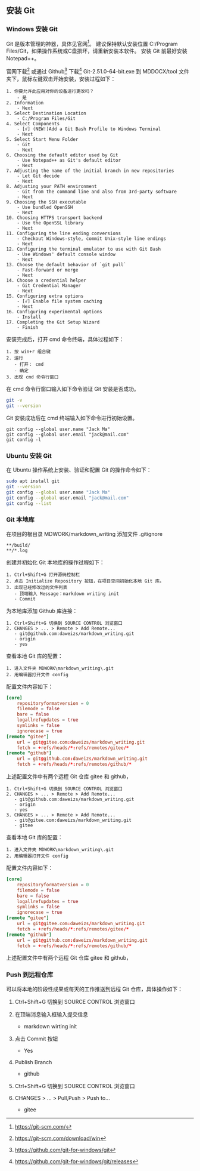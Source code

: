 ## 安装 Git

### Windows 安装 Git

[^git_home]: <https://git-scm.com/>
[^git_down]: <https://git-scm.com/download/win>
[^github_win_home]: <https://github.com/git-for-windows/git>
[^github_win_down]: <https://github.com/git-for-windows/git/releases>

Git 是版本管理的神器，具体见官网[^git_home]。
建议保持默认安装位置 C:/Program Files/Git，如果操作系统或C盘损坏，请重新安装本软件。
安装 Git 前最好安装 Notepad++。

官网下载[^git_down] 或通过 Github[^github_win_home] 下载[^github_win_down]
 Git-2.51.0-64-bit.exe 到 MDDOCX/tool 文件夹下，鼠标左键双击开始安装，安装过程如下：

```plaintext
1. 你要允许此应用对你的设备进行更改吗？
    - 是
2. Information
    - Next
3. Select Destination Location
    - C:/Program Files/Git
4. Select Components
    - [√] (NEW!)Add a Git Bash Profile to Windows Terminal
    - Next
5. Select Start Menu Folder
    - Git
    - Next
6. Choosing the default editor used by Git
    - Use Notepad++ as Git's default editor
    - Next
7. Adjusting the name of the initial branch in new repositories
    - Let Git decide
    - Next
8. Adjusting your PATH environment
    - Git from the command line and also from 3rd-party software
    - Next
9. Choosing the SSH executable
    - Use bundled OpenSSH
    - Next
10. Choosing HTTPS transport backend
    - Use the OpenSSL library
    - Next
11. Configuring the line ending conversions
    - Checkout Windows-style, commit Unix-style line endings
    - Next
12. Configuring the terminal emulator to use with Git Bash
    - Use Windows' default console window
    - Next
13. Choose the default behavior of `git pull`
    - Fast-forward or merge
    - Next
14. Choose a credential helper
    - Git Credential Manager
    - Next
15. Configuring extra options
    - [√] Enable file system caching
    - Next
16. Configuring experimental options
    - Install
17. Completing the Git Setup Wizard
    - Finish
```

安装完成后，打开 cmd 命令终端，具体过程如下：

```plaintext
1. 按 win+r 组合键
2. 运行
   - 打开： cmd
   - 确定
3. 出现 cmd 命令行窗口 
```

在 cmd 命令行窗口输入如下命令验证 Git 安装是否成功。

```bash
git -v
git --version
```

Git 安装成功后在 cmd 终端输入如下命令进行初始设置。

```plaintext
git config --global user.name "Jack Ma"
git config --global user.email "jack@mail.com"
git config -l
```

### Ubuntu 安装 Git

在 Ubuntu 操作系统上安装、验证和配置 Git 的操作命令如下：

```bash
sudo apt install git
git --version
git config --global user.name "Jack Ma"
git config --global user.email "jack@mail.com"
git config --list
```

### Git 本地库

在项目的根目录 MDWORK/markdown_writing 添加文件 .gitignore

```gitignore {.numberLines startFrom="1"}
**/build/
**/*.log
```

创建并初始化 Git 本地库的操作过程如下：

```plaintext
1. Ctrl+Shift+G 打开源码控制栏
2. 点击 Initialize Repository 按钮，在项目空间初始化本地 Git 库。
3. 出现已经修改过的文件列表
   - 顶端输入 Message：markdown writing init
   - Commit
```

为本地库添加 Github 库连接：

```plaintext
1. Ctrl+Shift+G 切换到 SOURCE CONTROL 浏览窗口
2. CHANGES > ... > Remote > Add Remote...
   - git@github.com:daweizs/markdown_writing.git
   - origin
   - yes
```





查看本地 Git 库的配置：

```plaintext
1. 进入文件夹 MDWORK\markdown_writing\.git
2. 用编辑器打开文件 config
```

配置文件内容如下：

```conf {.numberLines startFrom="1"}
[core]
	repositoryformatversion = 0
	filemode = false
	bare = false
	logallrefupdates = true
	symlinks = false
	ignorecase = true
[remote "gitee"]
	url = git@gitee.com:daweizs/markdown_writing.git
	fetch = +refs/heads/*:refs/remotes/gitee/*
[remote "github"]
	url = git@github.com:daweizs/markdown_writing.git
	fetch = +refs/heads/*:refs/remotes/github/*
```

上述配置文件中有两个远程 Git 仓库 gitee 和 github，


```plaintext
1. Ctrl+Shift+G 切换到 SOURCE CONTROL 浏览窗口
2. CHANGES > ... > Remote > Add Remote...
   - git@github.com:daweizs/markdown_writing.git
   - origin
   - yes
3. CHANGES > ... > Remote > Add Remote...
   - git@gitee.com:daweizs/markdown_writing.git
   - gitee
```

查看本地 Git 库的配置：

```plaintext
1. 进入文件夹 MDWORK\markdown_writing\.git
2. 用编辑器打开文件 config
```

配置文件内容如下：

```conf {.numberLines startFrom="1"}
[core]
	repositoryformatversion = 0
	filemode = false
	bare = false
	logallrefupdates = true
	symlinks = false
	ignorecase = true
[remote "gitee"]
	url = git@gitee.com:daweizs/markdown_writing.git
	fetch = +refs/heads/*:refs/remotes/gitee/*
[remote "github"]
	url = git@github.com:daweizs/markdown_writing.git
	fetch = +refs/heads/*:refs/remotes/github/*
```

上述配置文件中有两个远程 Git 仓库 gitee 和 github，



### Push 到远程仓库

可以将本地的阶段性成果或每天的工作推送到远程 Git 仓库，具体操作如下：

1. Ctrl+Shift+G 切换到 SOURCE CONTROL 浏览窗口
2. 在顶端消息输入框输入提交信息
   - markdown wirting init
3. 点击 Commit 按钮
   - Yes
4. Publish Branch
   - github


1. Ctrl+Shift+G 切换到 SOURCE CONTROL 浏览窗口
2. CHANGES > ... > Pull,Push > Push to...
   - gitee












